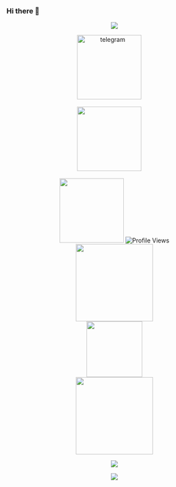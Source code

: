 ### Hi there 👋

<p align="center">
  <a href="https://github.com/php-wiz">
    <img src="https://readme-typing-svg.demolab.com/?lines=Hello,+I'm+PHPwiz+|+echo+'magic';&font=Fira%20Code&center=true&width=440&height=45&color=3F79F7&vCenter=true&pause=1000&size=22" /></a>
</p>

<p align="center">
  <a href="https://www.t.me/PHPwiz"><img width="150px" alt="telegram" title="telegram" src="https://img.shields.io/badge/-@PHPwiz-blue?logo=telegram"/></a>
  &#8287;&#8287;&#8287;&#8287;&#8287;
</p>

<p align="center">
  <a href="https://www.t.me/PHPwizBot"><img width="150px" src="https://img.shields.io/badge/MyBot-grey?logo=telegram"/></a>
  &#8287;&#8287;&#8287;&#8287;&#8287;
</p>

<div align="center">
  <a href="https://github.com/php-wiz"><img width="150px" src="https://img.shields.io/badge/echo-magic-blue?logo=github"/></a>
  
<img src="https://komarev.com/ghpvc/?username=theisraelis&style=for-the-badge&color=3F83F8" alt="Profile Views"/>
</div>

<div align="center">
<a href="https://github.com/php-wiz"><img height="180em" src="https://github-readme-stats.vercel.app/api?username=php-wiz&show_icons=true&theme=tokyonight&hide_border=true&count_private=true"/></a>
</div>
<div align="center">
<a href="https://github.com/php-wiz"><img height="130em" src="https://github-readme-stats.vercel.app/api/top-langs/?username=php-wiz&size_weight=0.5&count_weight=0.5&layout=compact&theme=tokyonight&hide_border=true"/></a>
</div>

<div align="center">
<a href="https://github.com/php-wiz"><img height="180em" src="https://streak-stats.demolab.com/?user=php-wiz&theme=tokyonight&"/></a>
</div>


<p align="center">
  <a href="https://github.com/php-wiz">
    <img src="https://github-profile-trophy.vercel.app/?username=php-wiz&theme=tokyonight" /></a>
</p>

<div align="center">
<a href="https://github.com/php-wiz"><img src="https://github-readme-quotes-bay.vercel.app/quote?animation=grow_out_in&theme=tokyonight&quoteCategory=programming"/></a>
</div>
